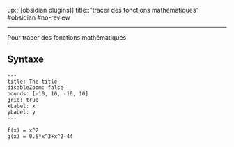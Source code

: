 up::[[obsidian plugins]]
title::"tracer des fonctions mathématiques"
#obsidian #no-review 

----
Pour tracer des fonctions mathématiques


## Syntaxe
```functionplot
---
title: The title
disableZoom: false
bounds: [-10, 10, -10, 10]
grid: true
xLabel: x
yLabel: y
---

f(x) = x^2
g(x) = 0.5*x^3+x^2-44
```




